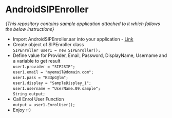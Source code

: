 # AndroidSIPEnroller
_{This repository contains sample application attached to it which follows the below instructions}_
* Import AndroidSIPEnroller.aar into your application -  [Link](https://github.com/pranavjain/AndroidSIPEnroller/blob/master/AndroidSIPEnroller.aar)
* Create object of SIPEnroller class		
`SIPEnroller user1 = new SIPEnroller();`
* Define value for Provider, Email, Password, DisplayName, Username and a variable to get result  
`user1.provider = "SIP2SIP";`  
`user1.email = "myemail@domain.com";`  
`user1.pass = "K33pC@lm";`  
`user1.display = "SampleDisplay_1";`  
`user1.username = "UserName.09.sample";`  
`String output;`  
* Call Enrol User Function  
`output = user1.EnrolUser();`  
* Enjoy :-)
